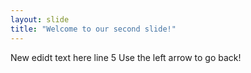 ```yaml
---
layout: slide
title: "Welcome to our second slide!"
---
```

New edidt text here line 5
Use the left arrow to go back!
